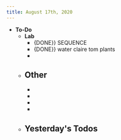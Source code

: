 ```yaml
---
title: August 17th, 2020
---
```


- **To-Do**
	- **Lab**
		- {DONE}} SEQUENCE
		- {DONE}} water claire tom plants
		-
	- **Other**
		-
		-
		-
		-
		-
	- **Yesterday's Todos**
		-